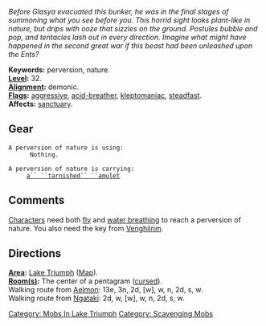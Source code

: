 *Before Glasya evacuated this bunker, he was in the final stages of
summoning what you see before you. This horrid sight looks plant-like in
nature, but drips with ooze that sizzles on the ground. Postules bubble
and pop, and tentacles lash out in every direction. Imagine what might
have happened in the second great war if this beast had been unleashed
upon the Ents?*

**Keywords:** perversion, nature.  
**[Level](Level.md "wikilink"):** 32.  
**[Alignment](Alignment.md "wikilink"):** demonic.  
**[Flags](:Category:_Mob_Types.md "wikilink"):**
[aggressive](Aggressive_Mobs.md "wikilink"),
[acid-breather](Breathing_Mobs.md "wikilink"),
[kleptomaniac](:Category:_Scavenging_Mobs.md "wikilink"),
[steadfast](Sentinel_Mobs.md "wikilink").  
**Affects:** [sanctuary](Sanctuary.md "wikilink").  

## Gear

`A perversion of nature is using:`  
`      Nothing.`

`A perversion of nature is carrying:`  
`     `[`a`` ``tarnished`` ``amulet`](Tarnished_Amulet.md "wikilink")

## Comments

[Characters](:Category:_Characters.md "wikilink") need both
[fly](Fly.md "wikilink") and [water
breathing](Water_Breathing.md "wikilink") to reach a perversion of
nature. You also need the key from [Venghilrim](Venghilrim "wikilink").

## Directions

**[Area](:Category:_Areas.md "wikilink"):** [Lake
Triumph](:Category:_Lake_Triumph.md "wikilink")
([Map](Lake_Triumph_Map.md "wikilink")).  
**[Room(s)](:Category:_Rooms.md "wikilink"):** The center of a pentagram
([cursed](Cursed_Rooms.md "wikilink")).  
Walking route from [Aelmon](Aelmon.md "wikilink"): 13e, 3n, 2d, \[w\],
w, n, 2d, s, w.  
Walking route from [Ngataki](Ngataki.md "wikilink"): 2d, w, \[w\], w, n,
2d, s, w.  

[Category: Mobs In Lake
Triumph](Category:_Mobs_In_Lake_Triumph "wikilink") [Category:
Scavenging Mobs](Category:_Scavenging_Mobs "wikilink")
